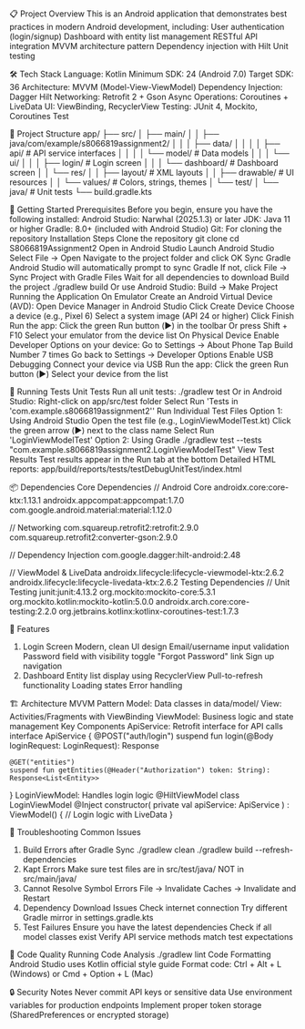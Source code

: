 📋 Project Overview
This is an Android application that demonstrates best practices in modern Android development, including:
User authentication (login/signup)
Dashboard with entity list management
RESTful API integration
MVVM architecture pattern
Dependency injection with Hilt
Unit testing

🛠️ Tech Stack
Language: Kotlin
Minimum SDK: 24 (Android 7.0)
Target SDK: 36
Architecture: MVVM (Model-View-ViewModel)
Dependency Injection: Dagger Hilt
Networking: Retrofit 2 + Gson
Async Operations: Coroutines + LiveData
UI: ViewBinding, RecyclerView
Testing: JUnit 4, Mockito, Coroutines Test

📁 Project Structure
app/
├── src/
│   ├── main/
│   │   ├── java/com/example/s8066819assignment2/
│   │   │   ├── data/
│   │   │   │   ├── api/        # API service interfaces
│   │   │   │   └── model/      # Data models
│   │   │   └── ui/
│   │   │       ├── login/      # Login screen
│   │   │       └── dashboard/  # Dashboard screen
│   │   └── res/
│   │       ├── layout/         # XML layouts
│   │       ├── drawable/       # UI resources
│   │       └── values/         # Colors, strings, themes
│   └── test/
│       └── java/               # Unit tests
└── build.gradle.kts

🚀 Getting Started
Prerequisites
Before you begin, ensure you have the following installed:
Android Studio: Narwhal (2025.1.3) or later
JDK: Java 11 or higher
Gradle: 8.0+ (included with Android Studio)
Git: For cloning the repository
Installation Steps
Clone the repository
git clone <repository-url>
cd S8066819Assignment2
Open in Android Studio
Launch Android Studio
Select File → Open
Navigate to the project folder and click OK
Sync Gradle
Android Studio will automatically prompt to sync Gradle
If not, click File → Sync Project with Gradle Files
Wait for all dependencies to download
Build the project
./gradlew build
Or use Android Studio: Build → Make Project
Running the Application
On Emulator
Create an Android Virtual Device (AVD):
Open Device Manager in Android Studio
Click Create Device
Choose a device (e.g., Pixel 6)
Select a system image (API 24 or higher)
Click Finish
Run the app:
Click the green Run button (▶️) in the toolbar
Or press Shift + F10
Select your emulator from the device list
On Physical Device
Enable Developer Options on your device:
Go to Settings → About Phone
Tap Build Number 7 times
Go back to Settings → Developer Options
Enable USB Debugging
Connect your device via USB
Run the app:
Click the green Run button (▶️)
Select your device from the list

🧪 Running Tests
Unit Tests
Run all unit tests:
./gradlew test
Or in Android Studio:
Right-click on app/src/test folder
Select Run 'Tests in 'com.example.s8066819assignment2''
Run Individual Test Files
Option 1: Using Android Studio
Open the test file (e.g., LoginViewModelTest.kt)
Click the green arrow (▶️) next to the class name
Select Run 'LoginViewModelTest'
Option 2: Using Gradle
./gradlew test --tests "com.example.s8066819assignment2.LoginViewModelTest"
View Test Results
Test results appear in the Run tab at the bottom
Detailed HTML reports: app/build/reports/tests/testDebugUnitTest/index.html

📦 Dependencies
Core Dependencies
// Android Core
androidx.core:core-ktx:1.13.1
androidx.appcompat:appcompat:1.7.0
com.google.android.material:material:1.12.0

// Networking
com.squareup.retrofit2:retrofit:2.9.0
com.squareup.retrofit2:converter-gson:2.9.0

// Dependency Injection
com.google.dagger:hilt-android:2.48

// ViewModel & LiveData
androidx.lifecycle:lifecycle-viewmodel-ktx:2.6.2
androidx.lifecycle:lifecycle-livedata-ktx:2.6.2
Testing Dependencies
// Unit Testing
junit:junit:4.13.2
org.mockito:mockito-core:5.3.1
org.mockito.kotlin:mockito-kotlin:5.0.0
androidx.arch.core:core-testing:2.2.0
org.jetbrains.kotlinx:kotlinx-coroutines-test:1.7.3

🎨 Features
1. Login Screen
Modern, clean UI design
Email/username input validation
Password field with visibility toggle
"Forgot Password" link
Sign up navigation
2. Dashboard
Entity list display using RecyclerView
Pull-to-refresh functionality
Loading states
Error handling

🏗️ Architecture
MVVM Pattern
Model: Data classes in data/model/
View: Activities/Fragments with ViewBinding
ViewModel: Business logic and state management
Key Components
ApiService: Retrofit interface for API calls
interface ApiService {
    @POST("auth/login")
    suspend fun login(@Body loginRequest: LoginRequest): Response<LoginResponse>
    
    @GET("entities")
    suspend fun getEntities(@Header("Authorization") token: String): Response<List<Entity>>
}
LoginViewModel: Handles login logic
@HiltViewModel
class LoginViewModel @Inject constructor(
    private val apiService: ApiService
) : ViewModel() {
    // Login logic with LiveData
}

🐛 Troubleshooting
Common Issues
1. Build Errors after Gradle Sync
./gradlew clean
./gradlew build --refresh-dependencies
2. Kapt Errors
Make sure test files are in src/test/java/ NOT in src/main/java/
3. Cannot Resolve Symbol Errors
File → Invalidate Caches → Invalidate and Restart
4. Dependency Download Issues
Check internet connection
Try different Gradle mirror in settings.gradle.kts
5. Test Failures
Ensure you have the latest dependencies
Check if all model classes exist
Verify API service methods match test expectations

📝 Code Quality
Running Code Analysis
./gradlew lint
Code Formatting
Android Studio uses Kotlin official style guide
Format code: Ctrl + Alt + L (Windows) or Cmd + Option + L (Mac)

🔒 Security Notes
Never commit API keys or sensitive data
Use environment variables for production endpoints
Implement proper token storage (SharedPreferences or encrypted storage)

